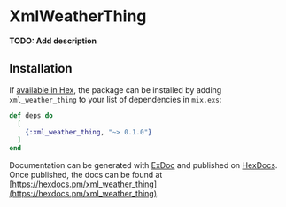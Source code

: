 # XmlWeatherThing

**TODO: Add description**

## Installation

If [available in Hex](https://hex.pm/docs/publish), the package can be installed
by adding `xml_weather_thing` to your list of dependencies in `mix.exs`:

```elixir
def deps do
  [
    {:xml_weather_thing, "~> 0.1.0"}
  ]
end
```

Documentation can be generated with [ExDoc](https://github.com/elixir-lang/ex_doc)
and published on [HexDocs](https://hexdocs.pm). Once published, the docs can
be found at [https://hexdocs.pm/xml_weather_thing](https://hexdocs.pm/xml_weather_thing).

